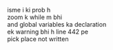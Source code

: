isme i ki prob h  
zoom k while m bhi  
and global variables ka declaration  
ek warning bhi h line 442 pe  
pick place not written  
